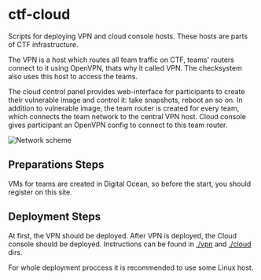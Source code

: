 # ctf-cloud
Scripts for deploying VPN and cloud console hosts. These hosts are parts of CTF infrastructure.

The VPN is a host which routes all team traffic on CTF, teams' routers connect to it using OpenVPN, thats why it called VPN. The checksystem also uses this host to access the teams.

The cloud control panel provides web-interface for participants to create their vulnerable image and control it: take snapshots, reboot an so on. In addition to vulnerable image, the team router is created for every team, which connects the team network to the central VPN host. Cloud console gives participant an OpenVPN config to connect to this team router.

![Network scheme](https://conference.hitb.org/hitbsecconf2021sin/wp-content/uploads/sites/12/2021/07/pasted-image-0.png)

## Preparations Steps ##

VMs for teams are created in Digital Ocean, so before the start, you should register on this site.

## Deployment Steps ##

At first, the VPN should be deployed. After VPN is deployed, the Cloud console should be deployed. Instructions can be found in [./vpn](./vpn) and [./cloud](./cloud) dirs.

For whole deployment proccess it is recommended to use some Linux host.
